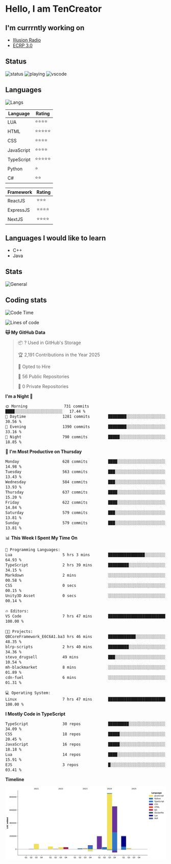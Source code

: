 # Hello, I am TenCreator

## I'm currrntly working on
- [Illusion Radio](https://illusionradio.co.uk/)
- [ECRP 3.0](http://github.com/Emerald-Coast-Roleplay/)

## Status
![status](https://api.statusbadges.me/badge/status/518334475038359555?simple=true&style=for-the-badge)
![playing](https://api.statusbadges.me/badge/playing/518334475038359555?style=for-the-badge)
![vscode](https://api.statusbadges.me/badge/vscode/518334475038359555?style=for-the-badge)

## Languages
![Langs](https://github-readme-stats.vercel.app/api/top-langs/?username=tencreator&layout=compact&theme=radical)


|Language|Rating|
|--------|------|
|LUA|⭐️⭐️⭐️⭐️|
|HTML|⭐️⭐️⭐️⭐️⭐️|
|CSS|⭐️⭐️⭐️⭐️|
|JavaScript|⭐️⭐️⭐️⭐️|
|TypeScript|⭐️⭐️⭐️⭐️⭐️|
|Python|⭐️|
|C#|⭐️⭐️ |

|Framework|Rating|
|--------|------|
|ReactJS|⭐️⭐️⭐|
|ExpressJS|⭐️⭐️⭐️⭐️|
|NextJS|⭐️⭐️⭐⭐️|

## Languages I would like to learn
- C++
- Java

## Stats
![General](https://github-readme-stats.vercel.app/api?username=tencreator&show_icons=true&theme=radical)

## Coding stats

<!--START_SECTION:waka-->
![Code Time](http://img.shields.io/badge/Code%20Time-537%20hrs%2032%20mins-blue)

![Lines of code](https://img.shields.io/badge/From%20Hello%20World%20I%27ve%20Written-2.2%20million%20lines%20of%20code-blue)

**🐱 My GitHub Data** 

> 📦 ? Used in GitHub's Storage 
 > 
> 🏆 2,191 Contributions in the Year 2025
 > 
> 💼 Opted to Hire
 > 
> 📜 56 Public Repositories 
 > 
> 🔑 0 Private Repositories 
 > 
**I'm a Night 🦉** 

```text
🌞 Morning                731 commits         ████░░░░░░░░░░░░░░░░░░░░░   17.44 % 
🌆 Daytime                1281 commits        ████████░░░░░░░░░░░░░░░░░   30.56 % 
🌃 Evening                1390 commits        ████████░░░░░░░░░░░░░░░░░   33.16 % 
🌙 Night                  790 commits         █████░░░░░░░░░░░░░░░░░░░░   18.85 % 
```
📅 **I'm Most Productive on Thursday** 

```text
Monday                   628 commits         ████░░░░░░░░░░░░░░░░░░░░░   14.98 % 
Tuesday                  563 commits         ███░░░░░░░░░░░░░░░░░░░░░░   13.43 % 
Wednesday                584 commits         ███░░░░░░░░░░░░░░░░░░░░░░   13.93 % 
Thursday                 637 commits         ████░░░░░░░░░░░░░░░░░░░░░   15.20 % 
Friday                   622 commits         ████░░░░░░░░░░░░░░░░░░░░░   14.84 % 
Saturday                 579 commits         ███░░░░░░░░░░░░░░░░░░░░░░   13.81 % 
Sunday                   579 commits         ███░░░░░░░░░░░░░░░░░░░░░░   13.81 % 
```


📊 **This Week I Spent My Time On** 

```text
💬 Programming Languages: 
Lua                      5 hrs 3 mins        ████████████████░░░░░░░░░   64.93 % 
TypeScript               2 hrs 39 mins       █████████░░░░░░░░░░░░░░░░   34.15 % 
Markdown                 2 mins              ░░░░░░░░░░░░░░░░░░░░░░░░░   00.58 % 
CSS                      0 secs              ░░░░░░░░░░░░░░░░░░░░░░░░░   00.15 % 
Unity3D Asset            0 secs              ░░░░░░░░░░░░░░░░░░░░░░░░░   00.14 % 

🔥 Editors: 
VS Code                  7 hrs 47 mins       █████████████████████████   100.00 % 

🐱‍💻 Projects: 
QBCoreFramework_E6C6A1.ba3 hrs 46 mins       ████████████░░░░░░░░░░░░░   48.35 % 
blrp-scripts             2 hrs 40 mins       █████████░░░░░░░░░░░░░░░░   34.36 % 
stevo_drugsell           49 mins             ███░░░░░░░░░░░░░░░░░░░░░░   10.54 % 
mh-blackmarket           8 mins              ░░░░░░░░░░░░░░░░░░░░░░░░░   01.89 % 
cdn-fuel                 6 mins              ░░░░░░░░░░░░░░░░░░░░░░░░░   01.31 % 

💻 Operating System: 
Linux                    7 hrs 47 mins       █████████████████████████   100.00 % 
```

**I Mostly Code in TypeScript** 

```text
TypeScript               30 repos            █████████░░░░░░░░░░░░░░░░   34.09 % 
CSS                      18 repos            █████░░░░░░░░░░░░░░░░░░░░   20.45 % 
JavaScript               16 repos            █████░░░░░░░░░░░░░░░░░░░░   18.18 % 
Lua                      14 repos            ████░░░░░░░░░░░░░░░░░░░░░   15.91 % 
EJS                      3 repos             █░░░░░░░░░░░░░░░░░░░░░░░░   03.41 % 
```



**Timeline**

![Lines of Code chart](https://raw.githubusercontent.com/tencreator/tencreator/main/assets/bar_graph.png)


<!--END_SECTION:waka-->
